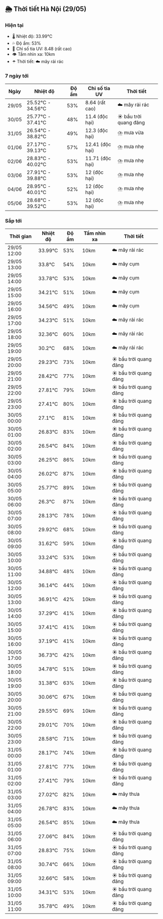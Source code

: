 ## 🌦️ Thời tiết Hà Nội (29/05)

### Hiện tại

- 🌡️ Nhiệt độ: 33.99℃
- 💦 Độ ẩm: 53%
- 🌟 Chỉ số tia UV: 8.48 (rất cao)
- 👁️ Tầm nhìn xa: 10km
- ☂️ Thời tiết: ☁️ mây rải rác

### 7 ngày tới

| Ngày | Nhiệt độ | Độ ẩm | Chỉ số tia UV | Thời tiết |
| --- | --- | --- | --- | --- |
| 29/05 | 25.52℃ - 34.56℃ | 53% | 8.64 (rất cao) | ☁️ mây rải rác |
| 30/05 | 25.77℃ - 37.41℃ | 48% | 11.4 (độc hại) | ☀️ bầu trời quang đãng |
| 31/05 | 26.54℃ - 38.82℃ | 49% | 12.3 (độc hại) | ⛈️ mưa vừa |
| 01/06 | 27.17℃ - 39.13℃ | 57% | 12.41 (độc hại) | ⛈️ mưa nhẹ |
| 02/06 | 28.83℃ - 40.02℃ | 53% | 11.71 (độc hại) | ⛈️ mưa nhẹ |
| 03/06 | 27.91℃ - 39.88℃ | 53% | 12 (độc hại) | ⛈️ mưa nhẹ |
| 04/06 | 28.95℃ - 40.01℃ | 52% | 12 (độc hại) | ⛈️ mưa nhẹ |
| 05/06 | 28.68℃ - 39.52℃ | 53% | 12 (độc hại) | ⛈️ mưa nhẹ |

### Sắp tới

| Thời gian | Nhiệt độ | Độ ẩm | Tầm nhìn xa | Thời tiết |
| --- | --- | --- | --- | --- |
| 29/05 12:00 | 33.99℃ | 53% | 10km | ☁️ mây rải rác |
| 29/05 13:00 | 33.8℃ | 54% | 10km | ☁️ mây cụm |
| 29/05 14:00 | 33.78℃ | 53% | 10km | ☁️ mây cụm |
| 29/05 15:00 | 34.21℃ | 51% | 10km | ☁️ mây cụm |
| 29/05 16:00 | 34.56℃ | 49% | 10km | ☁️ mây cụm |
| 29/05 17:00 | 34.23℃ | 51% | 10km | ☁️ mây rải rác |
| 29/05 18:00 | 32.36℃ | 60% | 10km | ☁️ mây rải rác |
| 29/05 19:00 | 30.2℃ | 68% | 10km | ☁️ mây rải rác |
| 29/05 20:00 | 29.23℃ | 73% | 10km | ☀️ bầu trời quang đãng |
| 29/05 21:00 | 28.42℃ | 77% | 10km | ☀️ bầu trời quang đãng |
| 29/05 22:00 | 27.81℃ | 79% | 10km | ☀️ bầu trời quang đãng |
| 29/05 23:00 | 27.41℃ | 80% | 10km | ☀️ bầu trời quang đãng |
| 30/05 00:00 | 27.1℃ | 81% | 10km | ☀️ bầu trời quang đãng |
| 30/05 01:00 | 26.83℃ | 83% | 10km | ☀️ bầu trời quang đãng |
| 30/05 02:00 | 26.54℃ | 84% | 10km | ☀️ bầu trời quang đãng |
| 30/05 03:00 | 26.25℃ | 86% | 10km | ☀️ bầu trời quang đãng |
| 30/05 04:00 | 26.02℃ | 87% | 10km | ☀️ bầu trời quang đãng |
| 30/05 05:00 | 25.77℃ | 89% | 10km | ☀️ bầu trời quang đãng |
| 30/05 06:00 | 26.3℃ | 87% | 10km | ☀️ bầu trời quang đãng |
| 30/05 07:00 | 28.13℃ | 78% | 10km | ☀️ bầu trời quang đãng |
| 30/05 08:00 | 29.92℃ | 68% | 10km | ☀️ bầu trời quang đãng |
| 30/05 09:00 | 31.62℃ | 59% | 10km | ☀️ bầu trời quang đãng |
| 30/05 10:00 | 33.24℃ | 53% | 10km | ☀️ bầu trời quang đãng |
| 30/05 11:00 | 34.88℃ | 48% | 10km | ☀️ bầu trời quang đãng |
| 30/05 12:00 | 36.14℃ | 44% | 10km | ☀️ bầu trời quang đãng |
| 30/05 13:00 | 36.91℃ | 42% | 10km | ☀️ bầu trời quang đãng |
| 30/05 14:00 | 37.29℃ | 41% | 10km | ☀️ bầu trời quang đãng |
| 30/05 15:00 | 37.41℃ | 41% | 10km | ☀️ bầu trời quang đãng |
| 30/05 16:00 | 37.19℃ | 41% | 10km | ☀️ bầu trời quang đãng |
| 30/05 17:00 | 36.73℃ | 42% | 10km | ☀️ bầu trời quang đãng |
| 30/05 18:00 | 34.78℃ | 51% | 10km | ☀️ bầu trời quang đãng |
| 30/05 19:00 | 31.38℃ | 63% | 10km | ☀️ bầu trời quang đãng |
| 30/05 20:00 | 30.06℃ | 67% | 10km | ☀️ bầu trời quang đãng |
| 30/05 21:00 | 29.55℃ | 69% | 10km | ☀️ bầu trời quang đãng |
| 30/05 22:00 | 29.01℃ | 70% | 10km | ☀️ bầu trời quang đãng |
| 30/05 23:00 | 28.58℃ | 71% | 10km | ☀️ bầu trời quang đãng |
| 31/05 00:00 | 28.17℃ | 74% | 10km | ☀️ bầu trời quang đãng |
| 31/05 01:00 | 27.81℃ | 77% | 10km | ☀️ bầu trời quang đãng |
| 31/05 02:00 | 27.41℃ | 79% | 10km | ☀️ bầu trời quang đãng |
| 31/05 03:00 | 27.02℃ | 82% | 10km | ☁️ mây thưa |
| 31/05 04:00 | 26.78℃ | 83% | 10km | ☁️ mây thưa |
| 31/05 05:00 | 26.54℃ | 85% | 10km | ☁️ mây thưa |
| 31/05 06:00 | 27.06℃ | 84% | 10km | ☀️ bầu trời quang đãng |
| 31/05 07:00 | 28.83℃ | 75% | 10km | ☀️ bầu trời quang đãng |
| 31/05 08:00 | 30.74℃ | 66% | 10km | ☀️ bầu trời quang đãng |
| 31/05 09:00 | 32.66℃ | 58% | 10km | ☀️ bầu trời quang đãng |
| 31/05 10:00 | 34.31℃ | 53% | 10km | ☀️ bầu trời quang đãng |
| 31/05 11:00 | 35.78℃ | 49% | 10km | ☀️ bầu trời quang đãng |
